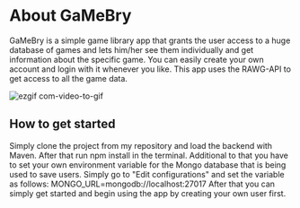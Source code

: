 # About GaMeBry
GaMeBry is a simple game library app that grants the user access to a huge database of games and lets him/her see them individually and get information about the specific game. You can easily create your own account and login with it whenever you like. This app uses the RAWG-API to get access to all the game data.

![ezgif com-video-to-gif](https://user-images.githubusercontent.com/123316641/233344873-fcaee61e-dacc-4ea8-806f-f52caa72f16b.gif)


## How to get started
Simply clone the project from my repository and load the backend with Maven. After that run npm install in the terminal.
Additional to that you have to set your own environment variable for the Mongo database that is being used to save users. Simply go to "Edit configurations" and set the variable as follows: MONGO_URL=mongodb://localhost:27017
After that you can simply get started and begin using the app by creating your own user first.
